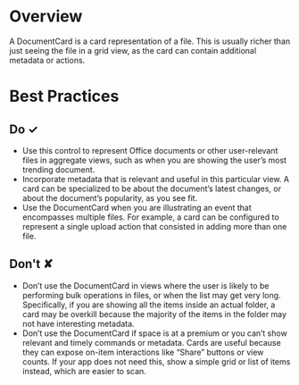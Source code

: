 # Overview
A DocumentCard is a card representation of a file. This is usually richer than just seeing the file in a grid view, as the card can contain additional metadata or actions.


# Best Practices

## Do &#10003;
- Use this control to represent Office documents or other user-relevant files in aggregate views, such as when you are showing the user’s most trending document.
- Incorporate metadata that is relevant and useful in this particular view. A card can be specialized to be about the document’s latest changes, or about the document’s popularity, as you see fit.
- Use the DocumentCard when you are illustrating an event that encompasses multiple files. For example, a card can be configured to represent a single upload action that consisted in adding more than one file.

## Don't &#10008;
- Don’t use the DocumentCard in views where the user is likely to be performing bulk operations in files, or when the list may get very long. Specifically, if you are showing all the items inside an actual folder, a card may be overkill because the majority of the items in the folder may not have interesting metadata.
- Don’t use the DocumentCard if space is at a premium or you can’t show relevant and timely commands or metadata. Cards are useful because they can expose on-item interactions like “Share” buttons or view counts. If your app does not need this, show a simple grid or list of items instead, which are easier to scan.